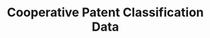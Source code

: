 ---
bigquery: https://console.cloud.google.com/bigquery?p=patents-public-data&d=cpc&page=dataset
citation: '“Cooperative Patent Classification” by the EPO and USPTO, for public use. '
contributors: EPO, USPTO
cost: None
description: Cooperative Patent Classification Data contains the scheme and definitions
  of the Cooperative Patent Classification system for classifying patent documents.
  The CPC is the result of a partnership between the EPO and the USPTO in their joint
  effort to develop a common, internationally compatible classification system for
  technical documents, in particular patent publications, which will be used by both
  offices in the patent granting process
documentation: https://www.cooperativepatentclassification.org/cpcSchemeAndDefinitions
last_edit: 04/05/2022, 17:49:51
location: https://www.cooperativepatentclassification.org/index
maintained_by: USPTO, EPO
schema_fields:
- level
- limitingReferences
- application_references
- breakdownCode
- applicationReferences
- date_revised
- ipcConcordant
- informativeReferences
- limiting_references
- additional_only
- status
- dateRevised
- informative_references
- ipc_concordant
- residual_references
- sizeCache
- notAllocatable
- symbol
- glossary
- not_allocatable
- title_full
- breakdown_code
- children
- residualReferences
- synonyms
- childGroups
- title_part
- definition
- titleFull
- parents
- titlePart
- child_groups
shortname: cooperative_patent_classification
tags:
- patents
- science
title: Cooperative Patent Classification Data
uuid: 984374a7-16e9-4b35-9445-458daceb01bf
---
